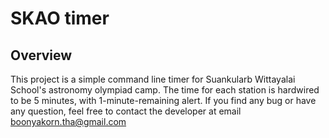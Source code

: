 # SKAO timer

## Overview
This project is a simple command line timer for Suankularb Wittayalai School's astronomy olympiad camp. The time for each station is hardwired to be 5 minutes, with 1-minute-remaining alert. If you find any bug or have any question, feel free to contact the developer at email boonyakorn.tha@gmail.com

